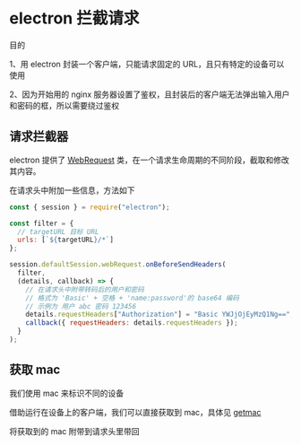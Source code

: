 # electron 拦截请求

目的

1、用 electron 封装一个客户端，只能请求固定的 URL，且只有特定的设备可以使用

2、因为开始用的 nginx 服务器设置了鉴权，且封装后的客户端无法弹出输入用户和密码的框，所以需要绕过鉴权

## 请求拦截器

electron 提供了 [WebRequest](https://www.electronjs.org/docs/api/web-request) 类，在一个请求生命周期的不同阶段，截取和修改其内容。

在请求头中附加一些信息，方法如下

```javascript
const { session } = require("electron");

const filter = {
  // targetURL 目标 URL
  urls: [`${targetURL}/*`]
};

session.defaultSession.webRequest.onBeforeSendHeaders(
  filter,
  (details, callback) => {
    // 在请求头中附带转码后的用户和密码
    // 格式为 'Basic' + 空格 + 'name:password'的 base64 编码
    // 示例为 用户 abc 密码 123456
    details.requestHeaders["Authorization"] = "Basic YWJjOjEyMzQ1Ng==";
    callback({ requestHeaders: details.requestHeaders });
  }
);
```

## 获取 mac

我们使用 mac 来标识不同的设备

借助运行在设备上的客户端，我们可以直接获取到 mac，具体见 [getmac](/zh/丰年/技术/nodejs/js%20获取%20mac%20地址.html#getmac)

将获取到的 mac 附带到请求头里带回
